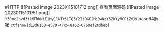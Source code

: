 #HTTP
![[Pasted image 20230115101712.png]]
查看页面源码
![[Pasted image 20230115101751.png]]
`Y3Rmc2hvd3tkMThkNjE1My1lNTc5LTQ3Y2ItOGE2Mi0wNzY5ZWYyMGRiZWJ9`
base64解密
`ctfshow{d18d6153-e579-47cb-8a62-0769ef20dbeb}`


